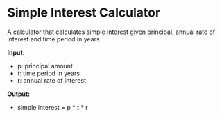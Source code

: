 # Simple Interest Calculator

A calculator that calculates simple interest given principal, annual rate of interest and time period in years.

**Input:**
- p: principal amount  
- t: time period in years  
- r: annual rate of interest  

**Output:**
- simple interest = p * t * r
